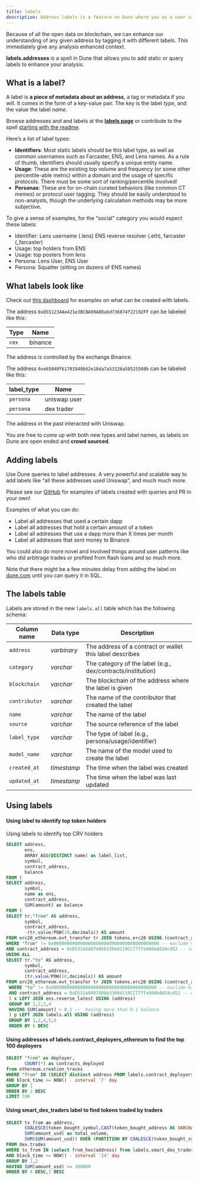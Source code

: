 ```yaml
---
title: labels
description: Address labels is a feature on Dune where you as a user can add, update and query labels for any address.
---
```


Because of all the open data on blockchain, we can enhance our understanding of any given address by tagging it with different labels. This immediately give any analysis enhanced context. 

**labels.addresses** is a spell in Dune that allows you to add static or query labels to enhance your analysis.

## What is a label?

A label is **a piece of metadata about an address**, a tag or metadata if you will. It comes in the form of a key-value pair. The key is the label _type_, and the value the label _name_.

Browse addresses and and labels at the [**labels page**](https://dune.com/dune/dune-v2-labels) or contribute to the spell [starting with the readme](https://github.com/duneanalytics/spellbook/tree/main/models/labels/addresses).

Here’s a list of label types:

- **Identifiers**: Most static labels should be this label type, as well as common usernames such as Farcaster, ENS, and Lens names. As a rule of thumb, identifiers should usually specify a unique entity name.
- **Usage**: These are the existing top volume and frequency (or some other percentile-able metric) within a domain and the usage of specific protocols. There must be some sort of ranking/percentile involved!
- **Personas**: These are for on-chain curated behaviors (like common CT memes) or protocol user tagging. They should be easily understood to non-analysts, though the underlying calculation methods may be more subjective.

To give a sense of examples, for the "social" category you would expect these labels:

- Identifier: Lens username (.lens) ENS reverse resolver (.eth), farcaster (_farcaster)
- Usage: top holders from ENS
- Usage: top posters from lens
- Persona: Lens User, ENS User
- Persona: Squatter (sitting on dozens of ENS names)

## What labels look like

Check out [this dashboard](https://dune.com/dune/dune-v2-labels) for examples on what can be created with labels.

The address `0xD551234Ae421e3BCBA99A0Da6d736074f22192FF` can be labeled like this:

| Type | Name |
| ----------- | -------- |
| `cex` | binance |

The address is controlled by the exchange Binance.

The address `0xe65040f61701940b62e18da7a53126a58525588b` can be labeled like this:

| label_type | Name |
| ---------- | ------------ |
| `persona` | uniswap user |
| `persona` | dex trader |

The address in the past interacted with Uniswap.

You are free to come up with both new types and label names, as labels on Dune are open ended and **crowd sourced**.

## Adding labels

Use Dune queries to label addresses. A very powerful and scalable way to add labels like “all these addresses used Uniswap”, and much much more.

Please see our [GitHub](https://github.com/duneanalytics/spellbook/tree/main/models/labels) for examples of labels created with queries and PR in your own!

Examples of what you can do:

- Label all addresses that used a certain dapp
- Label all addresses that hold a certain amount of a token
- Label all addresses that use a dapp more than X times per month
- Label all addresses that sent money to Binance

You could also do more novel and involved things around user patterns like who did arbitrage trades or profited from flash loans and so much more.

Note that there might be a few minutes delay from adding the label on [dune.com](http://dune.com) until you can query it in SQL.

## The labels table

Labels are stored in the new `labels.all` table which has the following schema:

| Column name   | Data type     | Description                                           |
|---------------|---------------|-------------------------------------------------------|
| `address`     | _varbinary_   | The address of a contract or wallet this label describes |
| `category`    | _varchar_     | The category of the label (e.g., dex/contracts/institution) |
| `blockchain`  | _varchar_     | The blockchain of the address where the label is given |
| `contributor` | _varchar_     | The name of the contributor that created the label    |
| `name`        | _varchar_     | The name of the label                                |
| `source`      | _varchar_     | The source reference of the label                    |
| `label_type`  | _varchar_     | The type of label (e.g., persona/usage/identifier)   |
| `model_name`  | _varchar_     | The name of the model used to create the label       |
| `created_at`  | _timestamp_   | The time when the label was created                  |
| `updated_at`  | _timestamp_   | The time when the label was last updated             |

## Using labels

#### Using label to identify top token holders

Using labels to identify top CRV holders

```sql
SELECT address,
       ens,
       ARRAY_AGG(DISTINCT name) as label_list,
       symbol,
       contract_address,
       balance
FROM (
SELECT address,
       symbol,
       name as ens,
       contract_address,
       SUM(amount) as balance
FROM (
SELECT tr."from" AS address,
       symbol,
       contract_address,
       -(tr.value/POW(10,decimals)) AS amount
FROM erc20_ethereum.evt_transfer tr JOIN tokens.erc20 USING (contract_address)
WHERE "from" != 0x0000000000000000000000000000000000000000 -- exclude mint/burn addresses
AND contract_address = 0xD533a949740bb3306d119CC777fa900bA034cd52 -- contract_address of the erc20 token 
UNION ALL
SELECT tr."to" AS address,
       symbol,
       contract_address,
       (tr.value/POW(10,decimals)) AS amount
FROM erc20_ethereum.evt_transfer tr JOIN tokens.erc20 USING (contract_address)
 WHERE "to" != 0x0000000000000000000000000000000000000000 -- exclude mint/burn addresses
 AND contract_address = 0xD533a949740bb3306d119CC777fa900bA034cd52 -- contract_address of the erc20 token
 ) x LEFT JOIN ens.reverse_latest USING (address)
 GROUP BY 1,2,3,4
 HAVING SUM(amount) > 0.1 --  having more than 0.1 balance
 ) p LEFT JOIN labels.all USING (address)
 GROUP BY 1,2,4,5,6
 ORDER BY 6 DESC
```

#### Using addresses of labels.contract_deployers_ethereum to find the top 100 deployers

```sql
SELECT "from" as deployer,
       COUNT(*) as contracts_deployed
from ethereum.creation_traces
WHERE "from" IN (SELECT distinct address FROM labels.contract_deployers_ethereum)
AND block_time >= NOW() - interval '7' day
GROUP BY 1
ORDER BY 2 DESC
LIMIT 100
```

#### Using smart_dex_traders label to find tokens traded by traders

```sql
SELECT tx_from as address,
       COALESCE(token_bought_symbol,CAST(token_bought_address AS VARCHAR)) as token_amount,
       SUM(amount_usd) as total_volume,
       SUM(SUM(amount_usd)) OVER (PARTITION BY COALESCE(token_bought_symbol,CAST(token_bought_address AS VARCHAR))) as total_token_volume
FROM dex.trades
WHERE tx_from IN (select from_hex(address) from labels.smart_dex_traders)
AND block_time >= NOW() - interval '14' day
GROUP BY 1,2
HAVING SUM(amount_usd) >= 100000
ORDER BY 4 DESC,3 DESC
```